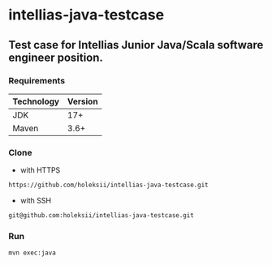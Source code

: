 # intellias-java-testcase
## Test case for Intellias Junior Java/Scala software engineer position.

### Requirements
Technology | Version
---------- | -------------
JDK        | 17+
Maven      | 3.6+



### Clone
* with HTTPS
```bash
https://github.com/holeksii/intellias-java-testcase.git
```
* with SSH
```bash
git@github.com:holeksii/intellias-java-testcase.git
```

### Run
```bash
mvn exec:java
```
